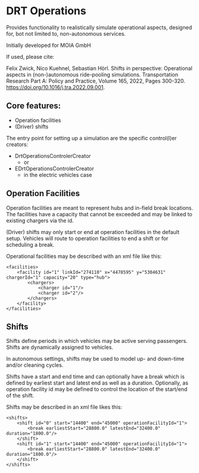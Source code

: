 # DRT Operations

Provides functionality to realistically simulate operational aspects,
designed for, bot not limited to, non-autonomous services.

Initially developed for MOIA GmbH

If used, please cite:

Felix Zwick, Nico Kuehnel, Sebastian Hörl.
Shifts in perspective: Operational aspects in (non-)autonomous 
ride-pooling simulations.
Transportation Research Part A: Policy and Practice,
Volume 165, 2022, Pages 300-320.
https://doi.org/10.1016/j.tra.2022.09.001.


## Core features:

- Operation facilities
- (Driver) shifts


The entry point for setting up a simulation are the specific control(l)er creators:
- DrtOperationsControlerCreator
  - or
- EDrtOperationsControlerCreator
  - in the electric vehicles case

## Operation Facilities
Operation facilities are meant to represent hubs and in-field break locations.
The facilities have a capacity that cannot be exceeded and may be linked to
existing chargers via the id.

(Driver) shifts may only start or end at operation facilities in the default setup.
Vehicles will route to operation facilities to end a shift or for scheduling a break.

Operational facilities may be described with an xml file like this:
```
<facilities>
    <facility id="1" linkId="274110" x="4478595" y="5304631" chargerId="1" capacity="20" type="hub">
        <chargers>
            <charger id="1"/>
            <charger id="2"/>
        </chargers>
    </facility>
</facilities>
```

## Shifts
Shifts define periods in which vehicles may be active serving passengers.
Shifts are dynamically assigned to vehicles.

In autonomous settings, shifts may be used to model up- and down-time and/or cleaning
cycles.

Shifts have a start and end time and can optionally have a break which is defined
by earliest start and latest end as well as a duration. Optionally, as operation 
facility id may be defined to control the location of the start/end of the shift.

Shifts may be described in an xml file likes this:
```
<shifts>
    <shift id="0" start="14400" end="45000" operationFacilityId="1">
        <break earliestStart="28800.0" latestEnd="32400.0" duration="1800.0"/>
    </shift>
    <shift id="1" start="14400" end="45000" operationFacilityId="1">
        <break earliestStart="28800.0" latestEnd="32400.0" duration="1800.0"/>
    </shift>
</shifts>
```

